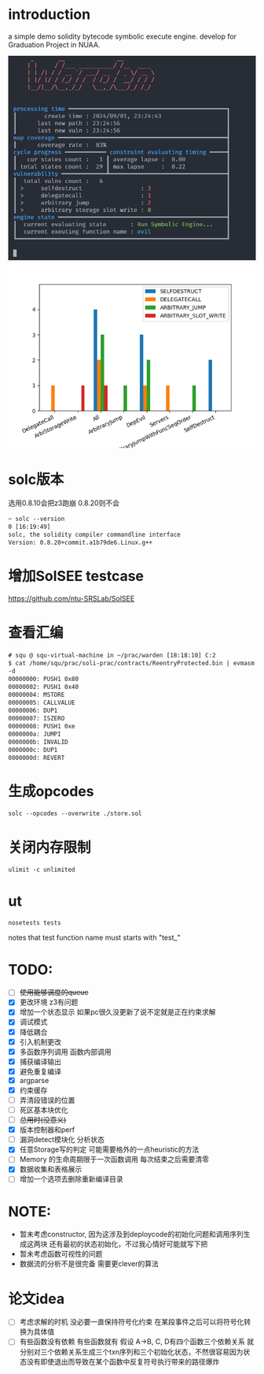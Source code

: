 # introduction
a simple demo solidity bytecode symbolic execute engine.
develop for Graduation Project in NUAA.

![](./assets/effect.png)
![](./result.png)
# solc版本
选用0.8.10会把z3跑崩 0.8.20则不会
```shell
~ solc --version                                                                                                                                                              0 [16:19:49]
solc, the solidity compiler commandline interface
Version: 0.8.20+commit.a1b79de6.Linux.g++
```
# 增加SolSEE testcase
https://github.com/ntu-SRSLab/SolSEE

# 查看汇编
```shell
# squ @ squ-virtual-machine in ~/prac/warden [18:18:10] C:2
$ cat /home/squ/prac/soli-prac/contracts/ReentryProtected.bin | evmasm -d
00000000: PUSH1 0x80
00000002: PUSH1 0x40
00000004: MSTORE
00000005: CALLVALUE
00000006: DUP1
00000007: ISZERO
00000008: PUSH1 0xe
0000000a: JUMPI
0000000b: INVALID
0000000c: DUP1
0000000d: REVERT
```
# 生成opcodes
```shell
solc --opcodes --overwrite ./store.sol
```

# 关闭内存限制
```shell
ulimit -c unlimited
```

# ut
```shell
nosetests tests
```
notes that test function name must starts with "test_"

# TODO:
- [ ] ~~使用能够调度的queue~~
- [x] 更改环境 z3有问题
- [x] 增加一个状态显示 如果pc很久没更新了说不定就是正在约束求解
- [x] 调试模式
- [x] 降低耦合
- [x] 引入机制更改
- [x] 多函数序列调用 函数内部调用
- [x] 捕获编译输出
- [x] 避免重复编译
- [x] argparse
- [x] 约束缓存
- [ ] 弄清段错误的位置
- [ ] 死区基本块优化
- [ ] ~~总用时(没意义)~~
- [x] 版本控制器和perf
- [ ] 漏洞detect模块化 分析状态
- [x] 任意Storage写的判定 可能需要格外的一点heuristic的方法
- [ ] Memory 的生命周期限于一次函数调用 每次结束之后需要清零
- [x] 数据收集和表格展示
- [ ] 增加一个选项去删除重新编译目录

# NOTE:
- 暂未考虑constructor, 因为这涉及到deploycode的初始化问题和调用序列生成这两块 还有最初的状态初始化，不过我心情好可能就写下把
- 暂未考虑函数可视性的问题
- 数据流的分析不是很完备 需要更clever的算法

# 论文idea
- [ ] 考虑求解的时机 没必要一直保持符号化约束 在某段事件之后可以将符号化转换为具体值
- [ ] 有些函数没有依赖 有些函数就有 假设 A->B, C, D有四个函数三个依赖关系 就分别对三个依赖关系生成三个txn序列和三个初始化状态，不然很容易因为状态没有即使退出而导致在某个函数中反复符号执行带来的路径爆炸